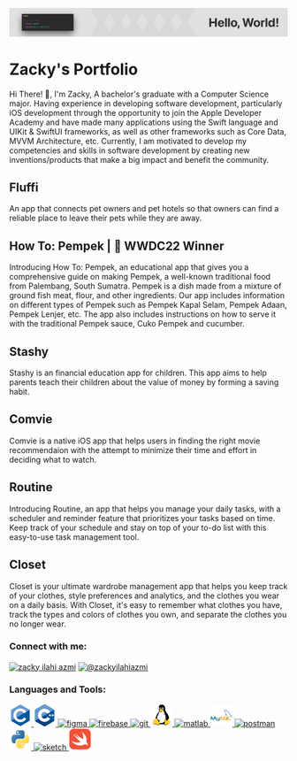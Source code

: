 ![Tech](https://github.com/zackyazmi/zackyazmi/blob/main/Zacky%202900x300-2.png)

# Zacky's Portfolio
Hi There! 👋, I'm Zacky, A bachelor's graduate with a Computer Science major. Having experience in developing software development, particularly iOS development through the opportunity to join the Apple Developer Academy and have made many applications using the Swift language and UIKit & SwiftUI frameworks, as well as other frameworks such as Core Data, MVVM Architecture, etc. Currently, I am motivated to develop my competencies and skills in software development by creating new inventions/products that make a big impact and benefit the community.

## Fluffi
An app that connects pet owners and pet hotels so that owners can find a reliable place to leave their pets while they are away.

## How To: Pempek |  WWDC22 Winner
Introducing How To: Pempek, an educational app that gives you a comprehensive guide on making Pempek, a well-known traditional food from Palembang, South Sumatra. Pempek is a dish made from a mixture of ground fish meat, flour, and other ingredients. Our app includes information on different types of Pempek such as Pempek Kapal Selam, Pempek Adaan, Pempek Lenjer, etc. The app also includes instructions on how to serve it with the traditional Pempek sauce, Cuko Pempek and cucumber.

## Stashy
Stashy is an financial education app for children. This app aims to help parents teach their children about the value of money by forming a saving habit.

## Comvie
Comvie is a native iOS app that helps users in finding the right movie recommendaion with the attempt to minimize their time and effort in deciding what to watch.

## Routine
Introducing Routine, an app that helps you manage your daily tasks, with a scheduler and reminder feature that prioritizes your tasks based on time. Keep track of your schedule and stay on top of your to-do list with this easy-to-use task management tool.

## Closet
Closet is your ultimate wardrobe management app that helps you keep track of your clothes, style preferences and analytics, and the clothes you wear on a daily basis. With Closet, it's easy to remember what clothes you have, track the types and colors of clothes you own, and separate the clothes you no longer wear.

<h3 align="left">Connect with me:</h3>
<p align="left">
<a href="https://linkedin.com/in/zacky ilahi azmi" target="blank"><img align="center" src="https://raw.githubusercontent.com/rahuldkjain/github-profile-readme-generator/master/src/images/icons/Social/linked-in-alt.svg" alt="zacky ilahi azmi" height="30" width="40" /></a>
<a href="https://medium.com/@zackyilahiazmi" target="blank"><img align="center" src="https://raw.githubusercontent.com/rahuldkjain/github-profile-readme-generator/master/src/images/icons/Social/medium.svg" alt="@zackyilahiazmi" height="30" width="40" /></a>
</p>

<h3 align="left">Languages and Tools:</h3>
<p align="left"> <a href="https://www.cprogramming.com/" target="_blank" rel="noreferrer"> <img src="https://raw.githubusercontent.com/devicons/devicon/master/icons/c/c-original.svg" alt="c" width="40" height="40"/> </a> <a href="https://www.w3schools.com/cpp/" target="_blank" rel="noreferrer"> <img src="https://raw.githubusercontent.com/devicons/devicon/master/icons/cplusplus/cplusplus-original.svg" alt="cplusplus" width="40" height="40"/> </a> <a href="https://www.figma.com/" target="_blank" rel="noreferrer"> <img src="https://www.vectorlogo.zone/logos/figma/figma-icon.svg" alt="figma" width="40" height="40"/> </a> <a href="https://firebase.google.com/" target="_blank" rel="noreferrer"> <img src="https://www.vectorlogo.zone/logos/firebase/firebase-icon.svg" alt="firebase" width="40" height="40"/> </a> <a href="https://git-scm.com/" target="_blank" rel="noreferrer"> <img src="https://www.vectorlogo.zone/logos/git-scm/git-scm-icon.svg" alt="git" width="40" height="40"/> </a> <a href="https://www.linux.org/" target="_blank" rel="noreferrer"> <img src="https://raw.githubusercontent.com/devicons/devicon/master/icons/linux/linux-original.svg" alt="linux" width="40" height="40"/> </a> <a href="https://www.mathworks.com/" target="_blank" rel="noreferrer"> <img src="https://upload.wikimedia.org/wikipedia/commons/2/21/Matlab_Logo.png" alt="matlab" width="40" height="40"/> </a> <a href="https://www.mysql.com/" target="_blank" rel="noreferrer"> <img src="https://raw.githubusercontent.com/devicons/devicon/master/icons/mysql/mysql-original-wordmark.svg" alt="mysql" width="40" height="40"/> </a> <a href="https://postman.com" target="_blank" rel="noreferrer"> <img src="https://www.vectorlogo.zone/logos/getpostman/getpostman-icon.svg" alt="postman" width="40" height="40"/> </a> <a href="https://www.python.org" target="_blank" rel="noreferrer"> <img src="https://raw.githubusercontent.com/devicons/devicon/master/icons/python/python-original.svg" alt="python" width="40" height="40"/> </a> <a href="https://www.sketch.com/" target="_blank" rel="noreferrer"> <img src="https://www.vectorlogo.zone/logos/sketchapp/sketchapp-icon.svg" alt="sketch" width="40" height="40"/> </a> <a href="https://developer.apple.com/swift/" target="_blank" rel="noreferrer"> <img src="https://raw.githubusercontent.com/devicons/devicon/master/icons/swift/swift-original.svg" alt="swift" width="40" height="40"/> </a> </p>


<!---
zackyazmi/zackyazmi is a ✨ special ✨ repository because its `README.md` (this file) appears on your GitHub profile.
You can click the Preview link to take a look at your changes.
--->
